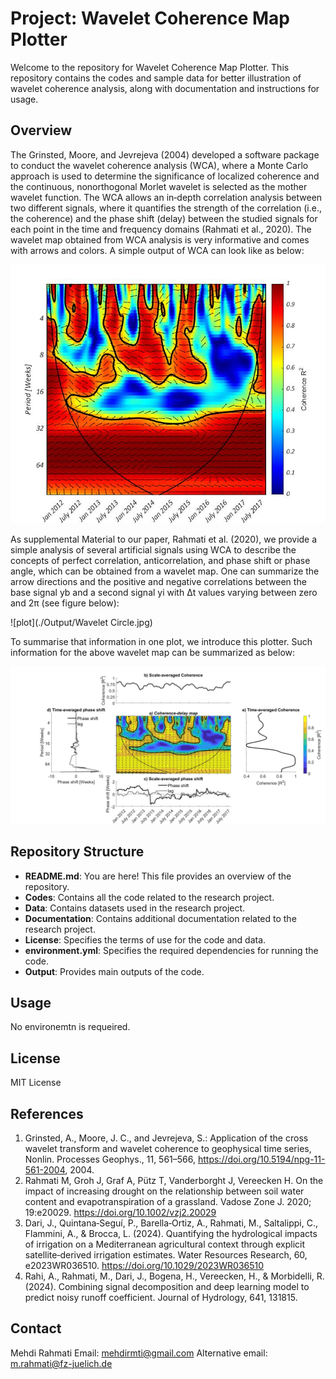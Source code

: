 # Project: Wavelet Coherence Map Plotter

Welcome to the repository for Wavelet Coherence Map Plotter. 
This repository contains the codes and sample data for better illustration of wavelet coherence analysis, along with documentation and instructions for usage.

## Overview

The Grinsted, Moore, and Jevrejeva (2004) developed a software package to conduct the wavelet coherence analysis (WCA), 
where a Monte Carlo approach is used to determine the significance of localized coherence and 
the continuous, nonorthogonal Morlet wavelet is selected as the mother wavelet function.
The WCA allows an in‐depth correlation analysis between two different signals, where it quantifies the strength of the correlation (i.e., the coherence) and
the phase shift (delay) between the studied signals for each point in the time and frequency domains (Rahmati et al., 2020).
The wavelet map obtained from WCA analysis is very informative and comes with arrows and colors. A simple output of WCA can look like as below:

![plot](./Output/SimpleWaveletMap.jpg)

As supplemental Material to our paper, Rahmati et al. (2020), we provide a simple analysis of several artificial signals using WCA to 
describe the concepts of perfect correlation, anticorrelation, and phase shift or phase angle, which can be obtained from a wavelet map.
One can summarize the arrow directions and the positive and negative correlations between the base signal yb and a second signal yi 
with Δt values varying between zero and 2π (see figure below):

![plot](./Output/Wavelet Circle.jpg)

To summarise that information in one plot, we introduce this plotter. Such information for the above wavelet map can be summarized as below:

![plot](./Output/SampleOutput.jpg)


## Repository Structure

- **README.md**: You are here! This file provides an overview of the repository.
- **Codes**: Contains all the code related to the research project.
- **Data**: Contains datasets used in the research project.
- **Documentation**: Contains additional documentation related to the research project.
- **License**: Specifies the terms of use for the code and data.
- **environment.yml**: Specifies the required dependencies for running the code.
- **Output**: Provides main outputs of the code.

## Usage

No environemtn is requeired. 

## License

MIT License

## References

1. Grinsted, A., Moore, J. C., and Jevrejeva, S.: Application of the cross wavelet transform and wavelet coherence to geophysical time series, Nonlin. Processes Geophys., 11, 561–566, https://doi.org/10.5194/npg-11-561-2004, 2004.
2. Rahmati M, Groh J, Graf A, Pütz T, Vanderborght J, Vereecken H. On the impact of increasing drought on the relationship between soil water content and evapotranspiration of a grassland. Vadose Zone J. 2020; 19:e20029. https://doi.org/10.1002/vzj2.20029
3. Dari, J., Quintana‐Seguí, P., Barella‐Ortiz, A., Rahmati, M., Saltalippi, C., Flammini, A., & Brocca, L. (2024). Quantifying the hydrological impacts of irrigation on a Mediterranean agricultural context through
explicit satellite‐derived irrigation estimates. Water Resources Research, 60, e2023WR036510. https://doi.org/10.1029/2023WR036510
4. Rahi, A., Rahmati, M., Dari, J., Bogena, H., Vereecken, H., & Morbidelli, R. (2024). Combining signal decomposition and deep learning model to predict noisy runoff coefficient. Journal of Hydrology, 641, 131815.

## Contact

Mehdi Rahmati
Email: mehdirmti@gmail.com
Alternative email: m.rahmati@fz-juelich.de

